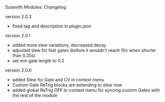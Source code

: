 Sulamith Modules: Changelog

version 2.0.2
- fixed tag and description in plugin.json

version 2.0.1
- added more slew variations, decreased decay
- adjusted slew for fast gates (before it wouldn't reach 10v when shorter than 0.35s)
- set min gate length to 0.2

version 2.0.0
- added Slew for Gate and CV in context menu
- Custom Gate ReTrig blocks are extending to slew now
- added global ReTrig OFF to context menu for syncing custom Gates with the rest of the module